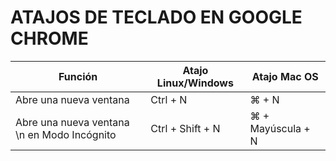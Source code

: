 # ATAJOS DE TECLADO EN GOOGLE CHROME


| Función | Atajo Linux/Windows | Atajo Mac OS |
| ----------- | ----------- | ----------- |
| Abre una nueva ventana | Ctrl + N | ⌘ + N | 
| Abre una nueva ventana \n en Modo Incógnito | Ctrl + Shift + N | ⌘ + Mayúscula + N | 
